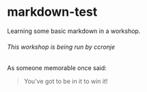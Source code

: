 # markdown-test
Learning some basic markdown in a workshop.
###### This workshop is being run by ccronje
As someone memorable once said:
> You've got to be in it to win it!
